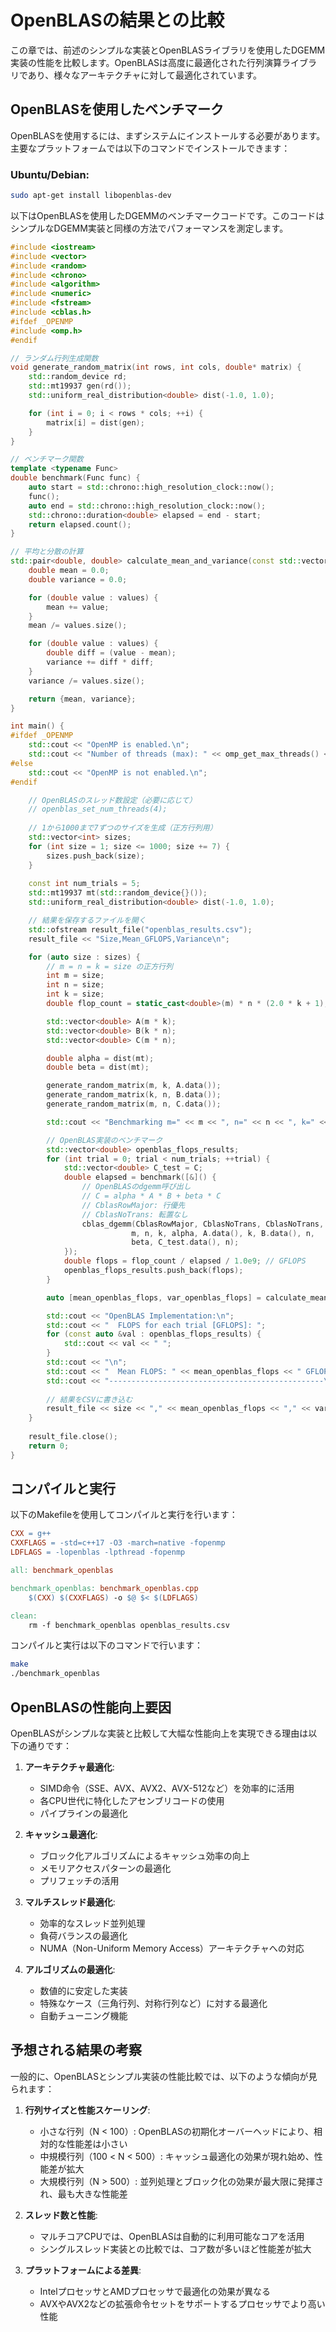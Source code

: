 # OpenBLASの結果との比較

この章では、前述のシンプルな実装とOpenBLASライブラリを使用したDGEMM実装の性能を比較します。OpenBLASは高度に最適化された行列演算ライブラリであり、様々なアーキテクチャに対して最適化されています。

## OpenBLASを使用したベンチマーク

OpenBLASを使用するには、まずシステムにインストールする必要があります。主要なプラットフォームでは以下のコマンドでインストールできます：

### Ubuntu/Debian:
```bash
sudo apt-get install libopenblas-dev
```

以下はOpenBLASを使用したDGEMMのベンチマークコードです。このコードはシンプルなDGEMM実装と同様の方法でパフォーマンスを測定します。

```cpp
#include <iostream>
#include <vector>
#include <random>
#include <chrono>
#include <algorithm>
#include <numeric>
#include <fstream>
#include <cblas.h>
#ifdef _OPENMP
#include <omp.h>
#endif

// ランダム行列生成関数
void generate_random_matrix(int rows, int cols, double* matrix) {
    std::random_device rd;
    std::mt19937 gen(rd());
    std::uniform_real_distribution<double> dist(-1.0, 1.0);

    for (int i = 0; i < rows * cols; ++i) {
        matrix[i] = dist(gen);
    }
}

// ベンチマーク関数
template <typename Func>
double benchmark(Func func) {
    auto start = std::chrono::high_resolution_clock::now();
    func();
    auto end = std::chrono::high_resolution_clock::now();
    std::chrono::duration<double> elapsed = end - start;
    return elapsed.count();
}

// 平均と分散の計算
std::pair<double, double> calculate_mean_and_variance(const std::vector<double> &values) {
    double mean = 0.0;
    double variance = 0.0;

    for (double value : values) {
        mean += value;
    }
    mean /= values.size();

    for (double value : values) {
        double diff = (value - mean);
        variance += diff * diff;
    }
    variance /= values.size();

    return {mean, variance};
}

int main() {
#ifdef _OPENMP
    std::cout << "OpenMP is enabled.\n";
    std::cout << "Number of threads (max): " << omp_get_max_threads() << "\n";
#else
    std::cout << "OpenMP is not enabled.\n";
#endif

    // OpenBLASのスレッド数設定（必要に応じて）
    // openblas_set_num_threads(4);
    
    // 1から1000まで7ずつのサイズを生成（正方行列用）
    std::vector<int> sizes;
    for (int size = 1; size <= 1000; size += 7) {
        sizes.push_back(size);
    }
    
    const int num_trials = 5;
    std::mt19937 mt(std::random_device{}());
    std::uniform_real_distribution<double> dist(-1.0, 1.0);

    // 結果を保存するファイルを開く
    std::ofstream result_file("openblas_results.csv");
    result_file << "Size,Mean_GFLOPS,Variance\n";

    for (auto size : sizes) {
        // m = n = k = size の正方行列
        int m = size;
        int n = size;
        int k = size;
        double flop_count = static_cast<double>(m) * n * (2.0 * k + 1);

        std::vector<double> A(m * k);
        std::vector<double> B(k * n);
        std::vector<double> C(m * n);

        double alpha = dist(mt);
        double beta = dist(mt);

        generate_random_matrix(m, k, A.data());
        generate_random_matrix(k, n, B.data());
        generate_random_matrix(m, n, C.data());

        std::cout << "Benchmarking m=" << m << ", n=" << n << ", k=" << k << ":\n";

        // OpenBLAS実装のベンチマーク
        std::vector<double> openblas_flops_results;
        for (int trial = 0; trial < num_trials; ++trial) {
            std::vector<double> C_test = C;
            double elapsed = benchmark([&]() {
                // OpenBLASのdgemm呼び出し
                // C = alpha * A * B + beta * C
                // CblasRowMajor: 行優先
                // CblasNoTrans: 転置なし
                cblas_dgemm(CblasRowMajor, CblasNoTrans, CblasNoTrans, 
                           m, n, k, alpha, A.data(), k, B.data(), n, 
                           beta, C_test.data(), n);
            });
            double flops = flop_count / elapsed / 1.0e9; // GFLOPS
            openblas_flops_results.push_back(flops);
        }

        auto [mean_openblas_flops, var_openblas_flops] = calculate_mean_and_variance(openblas_flops_results);

        std::cout << "OpenBLAS Implementation:\n";
        std::cout << "  FLOPS for each trial [GFLOPS]: ";
        for (const auto &val : openblas_flops_results) {
            std::cout << val << " ";
        }
        std::cout << "\n";
        std::cout << "  Mean FLOPS: " << mean_openblas_flops << " GFLOPS, Variance: " << var_openblas_flops << "\n";
        std::cout << "------------------------------------------------\n";
        
        // 結果をCSVに書き込む
        result_file << size << "," << mean_openblas_flops << "," << var_openblas_flops << "\n";
    }
    
    result_file.close();
    return 0;
}
```

## コンパイルと実行

以下のMakefileを使用してコンパイルと実行を行います：

```makefile
CXX = g++
CXXFLAGS = -std=c++17 -O3 -march=native -fopenmp
LDFLAGS = -lopenblas -lpthread -fopenmp

all: benchmark_openblas

benchmark_openblas: benchmark_openblas.cpp
	$(CXX) $(CXXFLAGS) -o $@ $< $(LDFLAGS)

clean:
	rm -f benchmark_openblas openblas_results.csv
```

コンパイルと実行は以下のコマンドで行います：

```bash
make
./benchmark_openblas
```
## OpenBLASの性能向上要因

OpenBLASがシンプルな実装と比較して大幅な性能向上を実現できる理由は以下の通りです：

1. **アーキテクチャ最適化**: 
   - SIMD命令（SSE、AVX、AVX2、AVX-512など）を効率的に活用
   - 各CPU世代に特化したアセンブリコードの使用
   - パイプラインの最適化

2. **キャッシュ最適化**: 
   - ブロック化アルゴリズムによるキャッシュ効率の向上
   - メモリアクセスパターンの最適化
   - プリフェッチの活用

3. **マルチスレッド最適化**:
   - 効率的なスレッド並列処理
   - 負荷バランスの最適化
   - NUMA（Non-Uniform Memory Access）アーキテクチャへの対応

4. **アルゴリズムの最適化**:
   - 数値的に安定した実装
   - 特殊なケース（三角行列、対称行列など）に対する最適化
   - 自動チューニング機能

## 予想される結果の考察

一般的に、OpenBLASとシンプル実装の性能比較では、以下のような傾向が見られます：

1. **行列サイズと性能スケーリング**:
   - 小さな行列（N < 100）: OpenBLASの初期化オーバーヘッドにより、相対的な性能差は小さい
   - 中規模行列（100 < N < 500）: キャッシュ最適化の効果が現れ始め、性能差が拡大
   - 大規模行列（N > 500）: 並列処理とブロック化の効果が最大限に発揮され、最も大きな性能差

2. **スレッド数と性能**:
   - マルチコアCPUでは、OpenBLASは自動的に利用可能なコアを活用
   - シングルスレッド実装との比較では、コア数が多いほど性能差が拡大

3. **プラットフォームによる差異**:
   - IntelプロセッサとAMDプロセッサで最適化の効果が異なる
   - AVXやAVX2などの拡張命令セットをサポートするプロセッサでより高い性能

